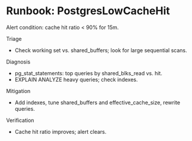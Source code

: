 # Runbook: PostgresLowCacheHit

Alert condition: cache hit ratio < 90% for 15m.

Triage

- Check working set vs. shared_buffers; look for large sequential scans.

Diagnosis

- pg_stat_statements: top queries by shared_blks_read vs. hit.
- EXPLAIN ANALYZE heavy queries; check indexes.

Mitigation

- Add indexes, tune shared_buffers and effective_cache_size, rewrite queries.

Verification

- Cache hit ratio improves; alert clears.
